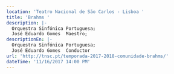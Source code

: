 ```yaml
---
location: 'Teatro Nacional de São Carlos - Lisboa '
title: 'Brahms '
description: |-
  Orquestra Sinfónica Portuguesa;
  José Eduardo Gomes  Maestro;
descriptionEn: |-
  Orquestra Sinfónica Portuguesa;
  José Eduardo Gomes  Conductor 
url: 'http://tnsc.pt/temporada-2017-2018-comunidade-brahms/'
dateTime: '11/16/2017 14:00 PM'
---
```



